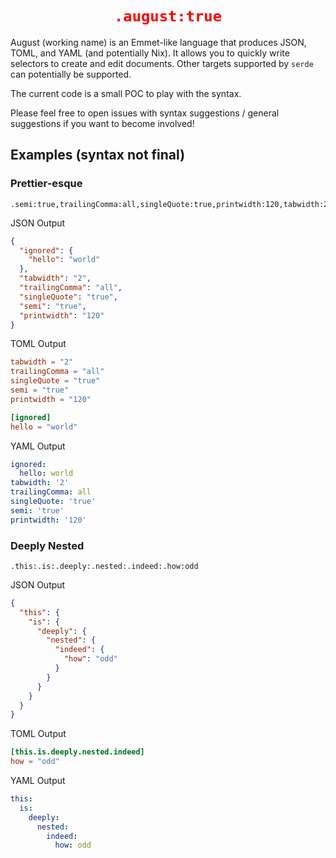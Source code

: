 <h1 align="center" style="color:red"><code>.august:true</code></h1>

August (working name) is an Emmet-like language that produces JSON, TOML, and YAML (and potentially Nix). It allows you to quickly write selectors to create and edit documents. Other targets supported by `serde` can potentially be supported.

The current code is a small POC to play with the syntax.

Please feel free to open issues with syntax suggestions / general suggestions if you want to become involved!

## Examples (syntax not final)

### Prettier-esque

```
.semi:true,trailingComma:all,singleQuote:true,printwidth:120,tabwidth:2,ignored:.hello:world
````

JSON Output

```json
{
  "ignored": {
    "hello": "world"
  },
  "tabwidth": "2",
  "trailingComma": "all",
  "singleQuote": "true",
  "semi": "true",
  "printwidth": "120"
}
```

TOML Output

```toml
tabwidth = "2"
trailingComma = "all"
singleQuote = "true"
semi = "true"
printwidth = "120"

[ignored]
hello = "world"
```

YAML Output

```yaml
ignored:
  hello: world
tabwidth: '2'
trailingComma: all
singleQuote: 'true'
semi: 'true'
printwidth: '120'
```

### Deeply Nested

```
.this:.is:.deeply:.nested:.indeed:.how:odd
```

JSON Output

```json
{
  "this": {
    "is": {
      "deeply": {
        "nested": {
          "indeed": {
            "how": "odd"
          }
        }
      }
    }
  }
}
```

TOML Output

```toml
[this.is.deeply.nested.indeed]
how = "odd"
```

YAML Output

```yaml
this:
  is:
    deeply:
      nested:
        indeed:
          how: odd
```

